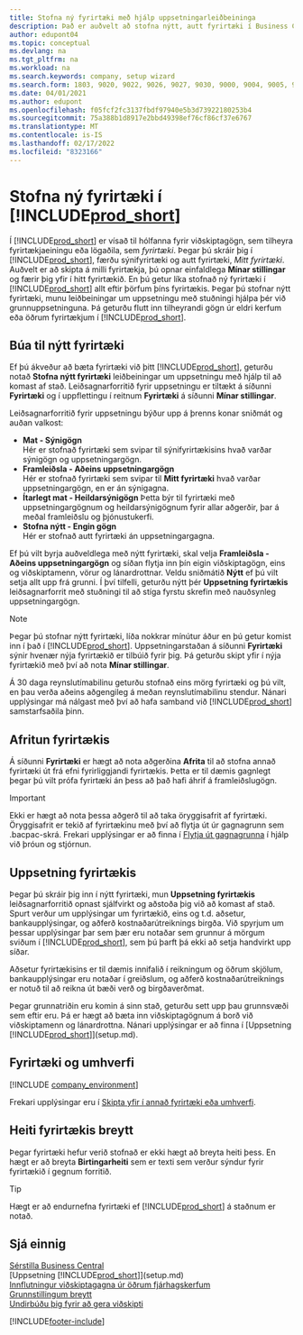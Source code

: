 ```yaml
---
title: Stofna ný fyrirtæki með hjálp uppsetningarleiðbeininga
description: Það er auðvelt að stofna nýtt, autt fyrirtæki í Business Central. Leiðbeiningar um uppsetningu með stuðningi hjálpa þér í gegnum skrefin, og þú getur flutt inn fyrirliggjandi viðskiptagögn þín.
author: edupont04
ms.topic: conceptual
ms.devlang: na
ms.tgt_pltfrm: na
ms.workload: na
ms.search.keywords: company, setup wizard
ms.search.form: 1803, 9020, 9022, 9026, 9027, 9030, 9000, 9004, 9005, 9018, 9006, 9007, 9010, 9016, 9017
ms.date: 04/01/2021
ms.author: edupont
ms.openlocfilehash: f05fcf2fc3137fbdf97940e5b3d73922180253b4
ms.sourcegitcommit: 75a388b1d8917e2bbd49398ef76cf86cf37e6767
ms.translationtype: MT
ms.contentlocale: is-IS
ms.lasthandoff: 02/17/2022
ms.locfileid: "8323166"
---
```

# <a name="creating-new-companies-in-prod_short"></a>Stofna ný fyrirtæki í [!INCLUDE[prod_short](includes/prod_short.md)]

Í [!INCLUDE[prod_short](includes/prod_short.md)] er vísað til hólfanna fyrir viðskiptagögn, sem tilheyra fyrirtækjaeiningu eða lögaðila, sem *fyrirtæki*. Þegar þú skráir þig í [!INCLUDE[prod_short](includes/prod_short.md)], færðu sýnifyrirtæki og autt fyrirtæki, *Mitt fyrirtæki*. Auðvelt er að skipta á milli fyrirtækja, þú opnar einfaldlega **Mínar stillingar** og færir þig yfir í hitt fyrirtækið. En þú getur líka stofnað ný fyrirtæki í [!INCLUDE[prod_short](includes/prod_short.md)] allt eftir þörfum þíns fyrirtækis. Þegar þú stofnar nýtt fyrirtæki, munu leiðbeiningar um uppsetningu með stuðningi hjálpa þér við grunnuppsetninguna. Þá geturðu flutt inn tilheyrandi gögn úr eldri kerfum eða öðrum fyrirtækjum í [!INCLUDE[prod_short](includes/prod_short.md)].  

## <a name="creating-a-new-company"></a>Búa til nýtt fyrirtæki

Ef þú ákveður að bæta fyrirtæki við þitt [!INCLUDE[prod_short](includes/prod_short.md)], geturðu notað **Stofna nýtt fyrirtæki** leiðbeiningar um uppsetningu með hjálp til að komast af stað. Leiðsagnarforritið fyrir uppsetningu er tiltækt á síðunni **Fyrirtæki** og í uppflettingu í reitnum **Fyrirtæki** á síðunni **Mínar stillingar**.  

Leiðsagnarforritið fyrir uppsetningu býður upp á þrenns konar sniðmát og auðan valkost:

- **Mat - Sýnigögn**  
    Hér er stofnað fyrirtæki sem svipar til sýnifyrirtækisins hvað varðar sýnigögn og uppsetningargögn.  
- **Framleiðsla - Aðeins uppsetningargögn**  
    Hér er stofnað fyrirtæki sem svipar til **Mitt fyrirtæki** hvað varðar uppsetningargögn, en er án sýnigagna.
- **Ítarlegt mat - Heildarsýnigögn** Þetta býr til fyrirtæki með uppsetningargögnum og heildarsýnigögnum fyrir allar aðgerðir, þar á meðal framleiðslu og þjónustukerfi.
- **Stofna nýtt - Engin gögn**  
    Hér er stofnað autt fyrirtæki án uppsetningargagna.  

Ef þú vilt byrja auðveldlega með nýtt fyrirtæki, skal velja **Framleiðsla - Aðeins uppsetningargögn** og síðan flytja inn þín eigin viðskiptagögn, eins og viðskiptamenn, vörur og lánardrottnar. Veldu sniðmátið **Nýtt** ef þú vilt setja allt upp frá grunni. Í því tilfelli, geturðu nýtt þér **Uppsetning fyrirtækis** leiðsagnarforrit með stuðningi til að stíga fyrstu skrefin með nauðsynleg uppsetningargögn.  

> [!NOTE]  
> Þegar þú stofnar nýtt fyrirtæki, líða nokkrar mínútur áður en þú getur komist inn í það í [!INCLUDE[prod_short](includes/prod_short.md)]. Uppsetningarstaðan á síðunni **Fyrirtæki** sýnir hvenær nýja fyrirtækið er tilbúið fyrir þig. Þá geturðu skipt yfir í nýja fyrirtækið með því að nota **Mínar stillingar**.  

Á 30 daga reynslutímabilinu geturðu stofnað eins mörg fyrirtæki og þú vilt, en þau verða aðeins aðgengileg á meðan reynslutímabilinu stendur. Nánari upplýsingar má nálgast með því að hafa samband við [!INCLUDE[prod_short](includes/prod_short.md)] samstarfsaðila þinn.  

## <a name="copying-a-company"></a>Afritun fyrirtækis

Á síðunni **Fyrirtæki** er hægt að nota aðgerðina **Afrita** til að stofna annað fyrirtæki út frá efni fyrirliggjandi fyrirtækis. Þetta er til dæmis gagnlegt þegar þú vilt prófa fyrirtæki án þess að það hafi áhrif á framleiðslugögn.

> [!Important]
> Ekki er hægt að nota þessa aðgerð til að taka öryggisafrit af fyrirtæki. Öryggisafrit er tekið af fyrirtækinu með því að flytja út úr gagnagrunn sem .bacpac-skrá. Frekari upplýsingar er að finna í [Flytja út gagnagrunna](/dynamics365/business-central/dev-itpro/administration/tenant-admin-center-database-export) í hjálp við þróun og stjórnun.

## <a name="company-setup"></a>Uppsetning fyrirtækis

Þegar þú skráir þig inn í nýtt fyrirtæki, mun **Uppsetning fyrirtækis** leiðsagnarforritið opnast sjálfvirkt og aðstoða þig við að komast af stað. Spurt verður um upplýsingar um fyrirtækið, eins og t.d. aðsetur, bankaupplýsingar, og aðferð kostnaðarútreiknings birgða. Við spyrjum um þessar upplýsingar þar sem þær eru notaðar sem grunnur á mörgum sviðum í [!INCLUDE[prod_short](includes/prod_short.md)], sem þú þarft þá ekki að setja handvirkt upp síðar.  

Aðsetur fyrirtækisins er til dæmis innifalið í reikningum og öðrum skjölum, bankaupplýsingar eru notaðar í greiðslum, og aðferð kostnaðarútreiknings er notuð til að reikna út bæði verð og birgðaverðmat.  

Þegar grunnatriðin eru komin á sinn stað, geturðu sett upp þau grunnsvæði sem eftir eru. Þá er hægt að bæta inn viðskiptagögnum á borð við viðskiptamenn og lánardrottna. Nánari upplýsingar er að finna í [Uppsetning [!INCLUDE[prod_short](includes/prod_short.md)]](setup.md).  

## <a name="companies-and-environments"></a>Fyrirtæki og umhverfi

[!INCLUDE [company_environment](includes/company_environment.md)]

Frekari upplýsingar eru í [Skipta yfir í annað fyrirtæki eða umhverfi](ui-organization-switch.md). 

## <a name="changing-a-companys-name"></a>Heiti fyrirtækis breytt

Þegar fyrirtæki hefur verið stofnað er ekki hægt að breyta heiti þess. En hægt er að breyta **Birtingarheiti** sem er texti sem verður sýndur fyrir fyrirtækið í gegnum forritið.  

> [!TIP]
> Hægt er að endurnefna fyrirtæki ef [!INCLUDE[prod_short](includes/prod_short.md)] á staðnum er notað.

## <a name="see-also"></a>Sjá einnig

[Sérstilla Business Central](ui-customizing-overview.md)  
[Uppsetning [!INCLUDE[prod_short](includes/prod_short.md)]](setup.md)  
[Innflutningur viðskiptagagna úr öðrum fjárhagskerfum](across-import-data-configuration-packages.md)  
[Grunnstillingum breytt](ui-change-basic-settings.md)  
[Undirbúðu þig fyrir að gera viðskipti](ui-get-ready-business.md)  


[!INCLUDE[footer-include](includes/footer-banner.md)]